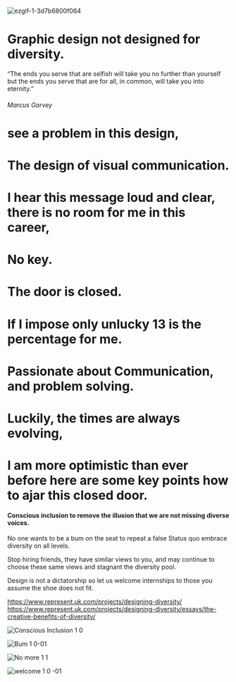 ![ezgif-1-3d7b6800f064](https://user-images.githubusercontent.com/94851382/143467604-d1d4f1d2-9ac3-45e6-89d2-cedd4c276626.gif)

# Graphic design not designed for diversity.


“The ends you serve that are selfish will take you no further than yourself but the ends you serve that are for all, in common, will take you into eternity.” 
###### Marcus Garvey 

#  see a problem in this design,
 

#  The design of visual communication. 
 

# I hear this message loud and clear, there is no room for me in this career, 
 
 
# No key. 
 
#  The door is closed. 

# If I impose only unlucky 13 is the percentage for me. 
 
# Passionate about Communication, and problem solving. 
 
# Luckily, the times are always evolving, 
 
# I am more optimistic than ever before here are some key points how to ajar this closed door. 






#### Conscious inclusion to remove the illusion that we are not missing diverse voices. 

No one wants to be a bum on the seat to repeat a false Status quo embrace diversity on all levels. 

Stop hiring friends, they have similar views to you, and may continue to choose these same views and stagnant the diversity pool. 
 
 Design is not a dictatorship so let us welcome internships to those you assume the shoe does not fit. 

https://www.represent.uk.com/projects/designing-diversity/
https://www.represent.uk.com/projects/designing-diversity/essays/the-creative-benefits-of-diversity/


![Conscious Inclusion 1 0 ](https://user-images.githubusercontent.com/94851382/143691198-2a0fae30-466e-4559-af26-82fd33439bc8.jpg)


![Bum 1 0-01](https://user-images.githubusercontent.com/94851382/143710721-f83772fc-456f-41e8-9912-b99b67cca2b3.jpg)

 
![No more 1 1](https://user-images.githubusercontent.com/94851382/143691254-dc610c39-5155-4244-b919-1e038e9152e0.jpg)


![welcome  1 0 -01](https://user-images.githubusercontent.com/94851382/143720996-52b6bea9-5f48-4c5c-9646-cf45a130bb17.jpg)
